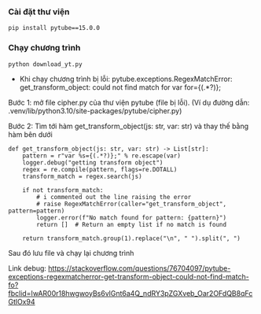 ### Cài đặt thư viện
`pip install pytube==15.0.0`


### Chạy chương trình
`python download_yt.py`

* Khi chạy chương trình bị lỗi: pytube.exceptions.RegexMatchError: get_transform_object: could not find match for var for={(.*?)};


Bước 1: mở file cipher.py của thư viện pytube (file bị lỗi).
(Ví dụ đường dẫn: .venv/lib/python3.10/site-packages/pytube/cipher.py)

Bước 2: Tìm tới hàm get_transform_object(js: str, var: str) và thay thế bằng hàm bên dưới
```
def get_transform_object(js: str, var: str) -> List[str]:
    pattern = r"var %s={(.*?)};" % re.escape(var)
    logger.debug("getting transform object")
    regex = re.compile(pattern, flags=re.DOTALL)
    transform_match = regex.search(js)
    
    if not transform_match:
        # i commented out the line raising the error
        # raise RegexMatchError(caller="get_transform_object", pattern=pattern)
        logger.error(f"No match found for pattern: {pattern}")
        return []  # Return an empty list if no match is found

    return transform_match.group(1).replace("\n", " ").split(", ")
```

Sau đó lưu file và chạy lại chương trình

Link debug: https://stackoverflow.com/questions/76704097/pytube-exceptions-regexmatcherror-get-transform-object-could-not-find-match-fo?fbclid=IwAR00r18hwgwoyBs6vlGnt6a4Q_ndRY3pZGXveb_Oar2OFdQB8qFcGtlOx94
